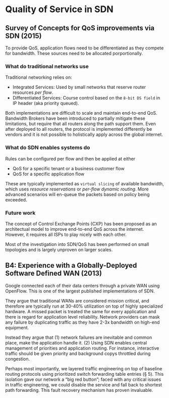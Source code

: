 # Quality of Service in SDN

## Survey of Concepts for QoS improvements via SDN (2015)

To provide QoS, application flows need to be differentiated as they compete for bandwidth. These sources need to be allocated porportionally.

### What do traditional networks use

Traditional networking relies on:

- Integrated Services: Used by small networks that reserve router resources _per flow_.
- Differentiated Services: Course control based on the `8-bit DS field` in IP header (aka priority queued).

Both implementations are difficult to scale and maintain end-to-end QoS. Bandwidth Brokers have been introduced to partially mitigate these limitations, but require that all routers along the path support them. Even after deployed to all routers, the protocol is implemented differently be vendors and it is not possible to holistically apply across the global internet.

### What do SDN enables systems do

Rules can be configured per flow and then be applied at either

- QoS for a specific tenant or a business customer flow
- QoS for a specific application flow

These are typically implemented as `virtual slicing` of available bandwidth, which uses _resource reservations_ or _per-flow dynamic routing_. More advanced scenarios will en-queue the packets based on policy being exceeded.

### Future work

The concept of Control Exchange Points (CXP) has been proposed as an architectual model to improve end-to-end  QoS across the internet. However, it requires all ISPs to play nicely with each other.

Most of the investigation into SDN/QoS has been performed on small topologies and is largely unproven on larger scales.

## B4: Experience with a Globally-Deployed Software Defined WAN (2013)

Google connected each of their data centers through a private WAN using OpenFlow. This is one of the largest published implementations of SDN.

They argue that traditional WANs are considered mission critical, and therefore are typically run at 30-40% utilization on top of highly specialized hardware. A missed packet is treated the same for every application and there is regard for application level reliability. Network providers can mask any failure by duplicating traffic as they have 2-3x bandwidth on high-end equipment.

Instead they argue that (1) network failures are inevitable and common place, make the application handle it. (2) Using SDN enables central management of priorities and application routing. For instance, interactive traffic should be given priority and background copys throttled during congestion.

Perhaps most importantly, we layered traffic engineering on top of baseline routing protocols using prioritized switch forwarding table entries (§ 5). This isolation gave our network a “big red button”; faced with any critical issues in traffic engineering, we could disable the service and fall back to shortest path forwarding. This fault recovery mechanism has proven invaluable.
